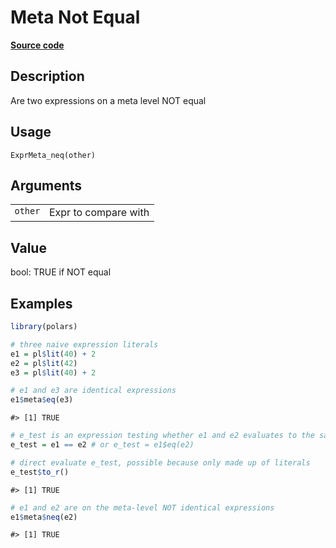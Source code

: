 
# Meta Not Equal

[**Source code**](https://github.com/pola-rs/r-polars/tree/3908b5beab9ec917b825bad8f9a820caad37cb4a/R/expr__meta.R#L54)

## Description

Are two expressions on a meta level NOT equal

## Usage

<pre><code class='language-R'>ExprMeta_neq(other)
</code></pre>

## Arguments

<table>
<tr>
<td style="white-space: nowrap; font-family: monospace; vertical-align: top">
<code id="ExprMeta_neq_:_other">other</code>
</td>
<td>
Expr to compare with
</td>
</tr>
</table>

## Value

bool: TRUE if NOT equal

## Examples

``` r
library(polars)

# three naive expression literals
e1 = pl$lit(40) + 2
e2 = pl$lit(42)
e3 = pl$lit(40) + 2

# e1 and e3 are identical expressions
e1$meta$eq(e3)
```

    #> [1] TRUE

``` r
# e_test is an expression testing whether e1 and e2 evaluates to the same value.
e_test = e1 == e2 # or e_test = e1$eq(e2)

# direct evaluate e_test, possible because only made up of literals
e_test$to_r()
```

    #> [1] TRUE

``` r
# e1 and e2 are on the meta-level NOT identical expressions
e1$meta$neq(e2)
```

    #> [1] TRUE
